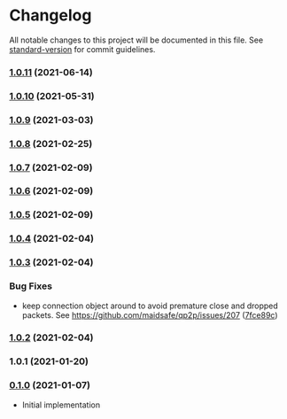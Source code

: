 # Changelog

All notable changes to this project will be documented in this file. See [standard-version](https://github.com/conventional-changelog/standard-version) for commit guidelines.

### [1.0.11](https://github.com/maidsafe/brb_node_qp2p/compare/v1.0.10...v1.0.11) (2021-06-14)

### [1.0.10](https://github.com/maidsafe/brb_node_qp2p/compare/v1.0.9...v1.0.10) (2021-05-31)

### [1.0.9](https://github.com/maidsafe/brb_node_qp2p/compare/v1.0.8...v1.0.9) (2021-03-03)

### [1.0.8](https://github.com/maidsafe/brb_node_qp2p/compare/v1.0.7...v1.0.8) (2021-02-25)

### [1.0.7](https://github.com/maidsafe/brb_node_qp2p/compare/v1.0.6...v1.0.7) (2021-02-09)

### [1.0.6](https://github.com/maidsafe/brb_node_qp2p/compare/v1.0.5...v1.0.6) (2021-02-09)

### [1.0.5](https://github.com/maidsafe/brb_node_qp2p/compare/v1.0.4...v1.0.5) (2021-02-09)

### [1.0.4](https://github.com/maidsafe/brb_node_qp2p/compare/v1.0.3...v1.0.4) (2021-02-04)

### [1.0.3](https://github.com/maidsafe/brb_node_qp2p/compare/v1.0.2...v1.0.3) (2021-02-04)


### Bug Fixes

* keep connection object around to avoid premature close and dropped packets.  See https://github.com/maidsafe/qp2p/issues/207 ([7fce89c](https://github.com/maidsafe/brb_node_qp2p/commit/7fce89cf3dd5ef2305370f8f916bf0caa5abd33a))

### [1.0.2](https://github.com/maidsafe/brb_node_qp2p/compare/v1.0.1...v1.0.2) (2021-02-04)

### 1.0.1 (2021-01-20)

### [0.1.0](https://github.com/maidsafe/sn_launch_tool/compare/v0.1.0...v0.1.0) (2021-01-07)
* Initial implementation
